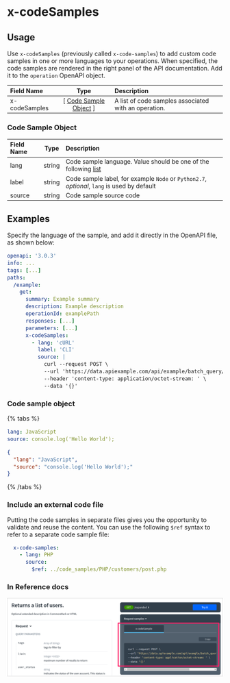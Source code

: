 # x-codeSamples

## Usage

Use `x-codeSamples` (previously called `x-code-samples`) to add custom code samples in one or more languages to your operations. When specified, the code samples are rendered in the right panel of the API documentation. Add it to the `operation` OpenAPI object.

| Field Name    |                     Type                      | Description                                          |
| :------------ | :-------------------------------------------: | :--------------------------------------------------- |
| x-codeSamples | [ [Code Sample Object](#code-sample-object) ] | A list of code samples associated with an operation. |

### Code Sample Object

| Field Name |  Type  | Description                                                                                                                                |
| :--------- | :----: | :----------------------------------------------------------------------------------------------------------------------------------------- |
| lang       | string | Code sample language. Value should be one of the following [list](https://github.com/github/linguist/blob/master/lib/linguist/popular.yml) |
| label      | string | Code sample label, for example `Node` or `Python2.7`, _optional_, `lang` is used by default                                                   |
| source     | string | Code sample source code                                                                                                                    |

## Examples

Specify the language of the sample, and add it directly in the OpenAPI file, as shown below:

```yaml
openapi: '3.0.3'
info: ...
tags: [...]
paths:
  /example:
    get:
      summary: Example summary
      description: Example description
      operationId: examplePath
      responses: [...]
      parameters: [...]
      x-codeSamples:
        - lang: 'cURL'
          label: 'CLI'
          source: |
            curl --request POST \
            --url 'https://data.apiexample.com/api/example/batch_query/json?format=json' \
            --header 'content-type: application/octet-stream: ' \
            --data '{}'
```

### Code sample object
{% tabs %}
```yaml YAML
lang: JavaScript
source: console.log('Hello World');
```
```json JSON
{
  "lang": "JavaScript",
  "source": "console.log('Hello World');"
}
```
{% /tabs %}
### Include an external code file

Putting the code samples in separate files gives you the opportunity to validate and reuse the content. You can use the following `$ref` syntax to refer to a separate code sample file:

```yaml
  x-code-samples:
    - lang: PHP
      source:
        $ref: ../code_samples/PHP/customers/post.php
```

### In Reference docs

![Code sample in the right panel](./images/x-code-samples.png)
